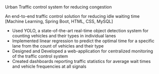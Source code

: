 Urban Traffic control system for reducing congestion

 An end-to-end traffic control solution for reducing idle waiting time     [Machine Learning, Spring Boot, HTML, CSS, MySQL]
-    Used YOLO, a state-of-the-art real-time object detection system for counting vehicles and their types in individual lanes
-    Implemented linear regression to predict the optimal time for a specific lane from the count of vehicles and their type
-    Designed and Developed a web-application for centralized monitoring of the traffic control system
-    Created dashboards reporting traffic statistics for average wait times and vehicle frequencies at all signals  
